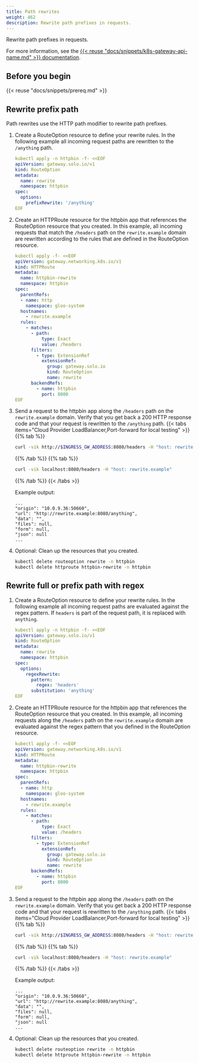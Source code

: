 ```yaml
---
title: Path rewrites
weight: 462
description: Rewrite path prefixes in requests. 
---
```


Rewrite path prefixes in requests. 

For more information, see the [{{< reuse "docs/snippets/k8s-gateway-api-name.md" >}} documentation](https://gateway-api.sigs.k8s.io/api-types/httproute/#filters-optional).

## Before you begin

{{< reuse "docs/snippets/prereq.md" >}}

## Rewrite prefix path

Path rewrites use the HTTP path modifier to rewrite <!--either an entire path or -->path prefixes. 

1. Create a RouteOption resource to define your rewrite rules. In the following example all incoming request paths are rewritten to the `/anything` path.
   ```yaml
   kubectl apply -n httpbin -f- <<EOF
   apiVersion: gateway.solo.io/v1
   kind: RouteOption
   metadata:
     name: rewrite
     namespace: httpbin
   spec:
     options:
       prefixRewrite: '/anything'
   EOF
   ```

2. Create an HTTPRoute resource for the httpbin app that references the RouteOption resource that you created. In this example, all incoming requests that match the `/headers` path on the `rewrite.example` domain are rewritten according to the rules that are defined in the RouteOption resource.
   ```yaml
   kubectl apply -f- <<EOF
   apiVersion: gateway.networking.k8s.io/v1
   kind: HTTPRoute
   metadata:
     name: httpbin-rewrite
     namespace: httpbin
   spec:
     parentRefs:
     - name: http
       namespace: gloo-system
     hostnames:
       - rewrite.example
     rules:
       - matches:
         - path:
             type: Exact
             value: /headers
         filters:
           - type: ExtensionRef
             extensionRef:
               group: gateway.solo.io
               kind: RouteOption
               name: rewrite
         backendRefs:
           - name: httpbin
             port: 8000
   EOF
   ```

3. Send a request to the httpbin app along the `/headers` path on the `rewrite.example` domain. Verify that you get back a 200 HTTP response code and that your request is rewritten to the `/anything` path. 
   {{< tabs items="Cloud Provider LoadBalancer,Port-forward for local testing" >}}
   {{% tab %}}
   ```sh
   curl -vik http://$INGRESS_GW_ADDRESS:8080/headers -H "host: rewrite.example:8080"
   ```
   {{% /tab %}}
   {{% tab %}}
   ```sh
   curl -vik localhost:8080/headers -H "host: rewrite.example"
   ```
   {{% /tab %}}
   {{< /tabs >}}
   
   Example output: 
   ```
   ...
   "origin": "10.0.9.36:50660",
   "url": "http://rewrite.example:8080/anything",
   "data": "",
   "files": null,
   "form": null,
   "json": null
   ...
   ```

4. Optional: Clean up the resources that you created. 
   ```sh
   kubectl delete routeoption rewrite -n httpbin
   kubectl delete httproute httpbin-rewrite -n httpbin
   ```
 
## Rewrite full or prefix path with regex

1. Create a RouteOption resource to define your rewrite rules. In the following example all incoming request paths are evaluated against the regex pattern. If `headers` is part of the request path, it is replaced with `anything`. 
   ```yaml
   kubectl apply -n httpbin -f- <<EOF
   apiVersion: gateway.solo.io/v1
   kind: RouteOption
   metadata:
     name: rewrite
     namespace: httpbin
   spec:
     options:
       regexRewrite: 
         pattern:
           regex: 'headers'
         substitution: 'anything'
   EOF
   ```

2. Create an HTTPRoute resource for the httpbin app that references the RouteOption resource that you created. In this example, all incoming requests along the `/headers` path on the `rewrite.example` domain are evaluated against the regex pattern that you defined in the RouteOption resource.  
   ```yaml
   kubectl apply -f- <<EOF
   apiVersion: gateway.networking.k8s.io/v1
   kind: HTTPRoute
   metadata:
     name: httpbin-rewrite
     namespace: httpbin
   spec:
     parentRefs:
     - name: http
       namespace: gloo-system
     hostnames:
       - rewrite.example
     rules:
       - matches:
         - path:
             type: Exact
             value: /headers
         filters:
           - type: ExtensionRef
             extensionRef:
               group: gateway.solo.io
               kind: RouteOption
               name: rewrite
         backendRefs:
           - name: httpbin
             port: 8000
   EOF
   ```
   
3. Send a request to the httpbin app along the `/headers` path on the `rewrite.example` domain. Verify that you get back a 200 HTTP response code and that your request is rewritten to the `/anything` path. 
   {{< tabs items="Cloud Provider LoadBalancer,Port-forward for local testing" >}}
   {{% tab %}}
   ```sh
   curl -vik http://$INGRESS_GW_ADDRESS:8080/headers -H "host: rewrite.example:8080"
   ```
   {{% /tab %}}
   {{% tab %}}
   ```sh
   curl -vik localhost:8080/headers -H "host: rewrite.example"
   ```
   {{% /tab %}}
   {{< /tabs >}}

   Example output: 
   ```
   ...
   "origin": "10.0.9.36:50660",
   "url": "http://rewrite.example:8080/anything",
   "data": "",
   "files": null,
   "form": null,
   "json": null
   ...
   ```

4. Optional: Clean up the resources that you created. 
   ```sh
   kubectl delete routeoption rewrite -n httpbin
   kubectl delete httproute httpbin-rewrite -n httpbin
   ```